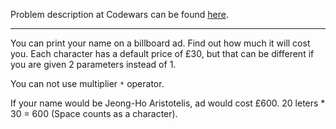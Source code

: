 Problem description at Codewars can be found
[here](https://www.codewars.com/kata/570e8ec4127ad143660001fd/train/python).

-------------

You can print your name on a billboard ad. Find out how much it will cost you. Each character has a
default price of £30, but that can be different if you are given 2 parameters instead of 1.
<br>

You can not use multiplier `*` operator.
<br>

If your name would be Jeong-Ho Aristotelis, ad would cost £600. 20 leters * 30 = 600 (Space counts
as a character).
